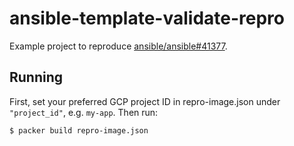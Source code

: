 # ansible-template-validate-repro 

Example project to reproduce [ansible/ansible#41377](https://github.com/ansible/ansible/issues/41377#issuecomment-396580050).

## Running

First, set your preferred GCP project ID in repro-image.json under `"project_id"`, e.g. `my-app`. Then run:

```console
$ packer build repro-image.json
```
